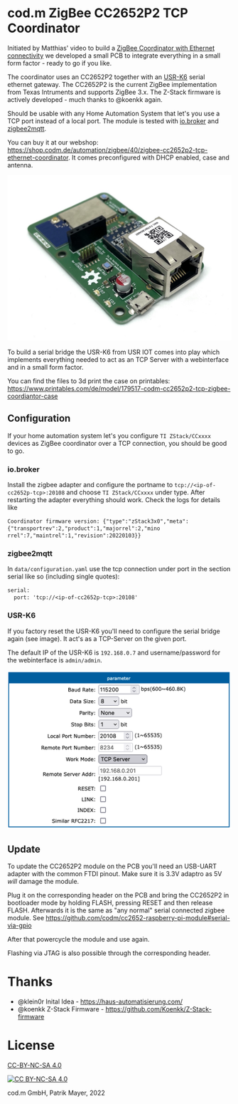 # cod.m ZigBee CC2652P2 TCP Coordinator
Initiated by Matthias' video to build a [ZigBee Coordinator with Ethernet connectivity](https://www.youtube.com/watch?v=Uz26JzOJVTc) we developed a small PCB to integrate everything in a small form factor - ready to go if you like.

The coordinator uses an CC2652P2 together with an [USR-K6](https://www.pusr.com/products/low-cost-ttl-to-ethernet-modules-usr-k6.html) serial ethernet gateway. The CC2652P2 is the current ZigBee implementation from Texas Intruments and supports ZigBee 3.x. The Z-Stack firmware is actively developed - much thanks to @koenkk again.

Should be usable with any Home Automation System that let's you use a TCP port instead of a local port. The module is tested with [io.broker](https://www.iobroker.net/) and [zigbee2mqtt](https://www.zigbee2mqtt.io/).

You can buy it at our webshop: https://shop.codm.de/automation/zigbee/40/zigbee-cc2652p2-tcp-ethernet-coordinator. It comes preconfigured with DHCP enabled, case and antenna.

![cod.m CC2652P2 TCP ZigBee Coordinator](img/codm-cc2652p-tcp-zigbee-coordinator.jpg)

To build a serial bridge the USR-K6 from USR IOT comes into play which implements everything needed to act as an TCP Server with a webinterface and in a small form factor.

You can find the files to 3d print the case on printables:
https://www.printables.com/de/model/179517-codm-cc2652p2-tcp-zigbee-coordiantor-case

## Configuration
If your home automation system let's you configure `TI ZStack/CCxxxx` devices as ZigBee coordinator over a TCP connection, you should be good to go. 

### io.broker
Install the zigbee adapter and configure the portname to `tcp://<ip-of-cc2652p-tcp>:20108` and choose `TI ZStack/CCxxxx` under type. After restarting the adapter everything should work. Check the logs for details like

```
Coordinator firmware version: {"type":"zStack3x0","meta":{"transportrev":2,"product":1,"majorrel":2,"mino rrel":7,"maintrel":1,"revision":20220103}}
```

### zigbee2mqtt
In `data/configuration.yaml` use the tcp connection under port in the section serial like so (including single quotes): 
```
serial: 
  port: 'tcp://<ip-of-cc2652p-tcp>:20108'
```

### USR-K6
If you factory reset the USR-K6 you'll need to configure the serial bridge again (see image). It act's as a TCP-Server on the given port.

The default IP of the USR-K6 is `192.168.0.7` and username/password for the webinterface is `admin/admin`.

![USR-K6 configuration](img/codm-cc2652p-tcp-zigbeecoordinator-usr-webinterface.png)

## Update
To update the CC2652P2 module on the PCB you'll need an USB-UART adapter with the common FTDI pinout. Make sure it is 3.3V adaptro as 5V _will_ damage the module.

Plug it on the corresponding header on the PCB and bring the CC2652P2 in bootloader mode by holding FLASH, pressing RESET and then release FLASH.
Afterwards it is the same as "any normal" serial connected zigbee module. See https://github.com/codm/cc2652-raspberry-pi-module#serial-via-gpio

After that powercycle the module and use again.

Flashing via JTAG is also possible through the corresponding header.

# Thanks
* @klein0r Inital Idea - https://haus-automatisierung.com/
* @koenkk Z-Stack Firmware - https://github.com/Koenkk/Z-Stack-firmware


# License
[CC-BY-NC-SA 4.0](https://creativecommons.org/licenses/by-nc-sa/4.0/)

[![CC BY-NC-SA 4.0][cc-by-nc-sa-image]][cc-by-nc-sa]

[cc-by-nc-sa]: http://creativecommons.org/licenses/by-nc-sa/4.0/
[cc-by-nc-sa-image]: https://licensebuttons.net/l/by-nc-sa/4.0/88x31.png
[cc-by-nc-sa-shield]: https://img.shields.io/badge/License-CC%20BY--NC--SA%204.0-lightgrey.svg

cod.m GmbH, Patrik Mayer, 2022
